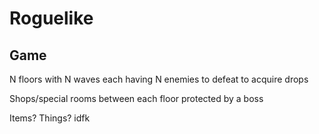 # Roguelike

## Game

N floors with N waves each having N enemies to defeat to acquire drops

Shops/special rooms between each floor protected by a boss

Items? Things? idfk